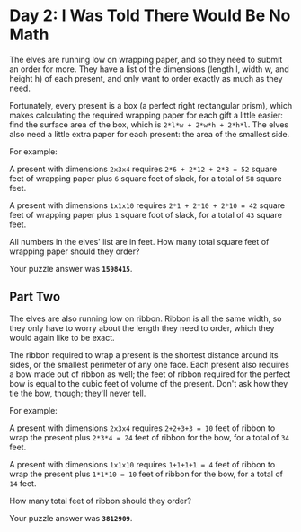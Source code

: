 # Day 2: I Was Told There Would Be No Math

The elves are running low on wrapping paper, and so they need to
submit an order for more. They have a list of the dimensions (length
l, width w, and height h) of each present, and only want to order
exactly as much as they need.

Fortunately, every present is a box (a perfect right rectangular
prism), which makes calculating the required wrapping paper for each
gift a little easier: find the surface area of the box, which is
`2*l*w + 2*w*h + 2*h*l`. The elves also need a little extra paper for each
present: the area of the smallest side.

For example:

A present with dimensions `2x3x4` requires `2*6 + 2*12 + 2*8 = 52` square
feet of wrapping paper plus `6` square feet of slack, for a total of `58`
square feet.

A present with dimensions `1x1x10` requires `2*1 + 2*10 + 2*10 = 42`
square feet of wrapping paper plus `1` square foot of slack, for a total
of `43` square feet.

All numbers in the elves' list are in feet. How many total square feet
of wrapping paper should they order?

Your puzzle answer was **`1598415`**.

## Part Two

The elves are also running low on ribbon. Ribbon is all the same
width, so they only have to worry about the length they need to order,
which they would again like to be exact.

The ribbon required to wrap a present is the shortest distance around
its sides, or the smallest perimeter of any one face. Each present
also requires a bow made out of ribbon as well; the feet of ribbon
required for the perfect bow is equal to the cubic feet of volume of
the present. Don't ask how they tie the bow, though; they'll never
tell.

For example:

A present with dimensions `2x3x4` requires `2+2+3+3 = 10` feet of ribbon
to wrap the present plus `2*3*4 = 24` feet of ribbon for the bow, for a
total of `34` feet.

A present with dimensions `1x1x10` requires `1+1+1+1 = 4` feet of ribbon
to wrap the present plus `1*1*10 = 10` feet of ribbon for the bow, for a
total of `14` feet.

How many total feet of ribbon should they order?

Your puzzle answer was **`3812909`**.

